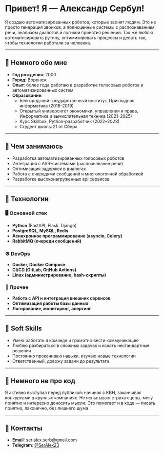 
# Привет! Я — Александр Сербул!  


Я создаю автоматизированных роботов, которые звонят людям. Это не просто генерация звонков, а полноценные системы с распознаванием речи, анализом диалогов и логикой принятия решений. Так же люблю автоматизировать рутину, оптимизировать процессы и делать так, чтобы технологии работали за человека.  

---

## 🔹 Немного обо мне  

- **Год рождения**: 2000  
- **Город**: Воронеж  
- **Опыт**: более года работаю в разработке голосовых роботов и автоматизированных систем  
- **Образование**:  
  - Белгородский государственный институт, Прикладная информатика (2018–2019)  
  - Открытый университет экономики, управления и права, Информатика и вычислительная техника (2021–2025)  
  - Курс Skillbox, Python-разработчик (2022–2023)  
  - Студент школы 21 от Сбера

---

## 🔹 Чем занимаюсь  

- Разработка автоматизированных голосовых роботов  
- Интеграция с ASR-системами (распознавание речи)   
- Оптимизация задержек в диалогах  
- Работа с очередями сообщений и многопоточной обработкой 
- Разработка высоконагруженных api сервисов


---

## 🔹 Технологии  

### 🖥 Основной стек  
- **Python** (FastAPI, Flask, Django)  
- **PostgreSQL, MySQL, Redis**  
- **Асинхронное программирование (asyncio, Celery)**  
- **RabbitMQ (очереди сообщений)**  

### ⚙ DevOps  
- **Docker, Docker Compose**  
- **CI/CD (GitLab, GitHub Actions)**  
- **Linux (администрирование, bash-скрипты)**  

### 🔗 Прочее  
- **Работа с API и интеграция внешних сервисов**  
- **Оптимизация работы базы данных**  
- **Логирование, мониторинг, алертинг**  

---

## 🔹 Soft Skills  

- Умею работать в команде и грамотно вести коммуникацию  
- Люблю разбираться в сложных задачах и искать нестандартные решения  
- Постоянно прокачиваю навыки, изучаю новые технологии  
- Ответственный, довожу задачи до результата  

---

## 🔹 Немного не про код  

Я активно выступал перед публикой: начиная с КВН, заканчивая конкурсами в крупных компаниях. Не испытываю страха сцены, могу понятно и интересно доносить мысли. Это помогает и в коде — писать понятно, лаконично, без лишнего шума

---

## 📩 Контакты  

- **Email**: ser.alex.serb@gmail.com  
- **Telegram**: [@SerAlex23](https://t.me/SerAlex23)

